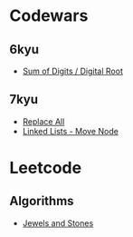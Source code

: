 # Codewars
## 6kyu
* [Sum of Digits / Digital Root](./Swift/CodeWars/DigitalRoot.swift)

## 7kyu
* [Replace All](./Swift/ReplaceAll.swift)
* [Linked Lists - Move Node](./Swift/CodeWars/LinkedList_MoveNode.swift)

# Leetcode
## Algorithms
* [Jewels and Stones](./Swift/LeetCode/JewelsAndStones.swift)